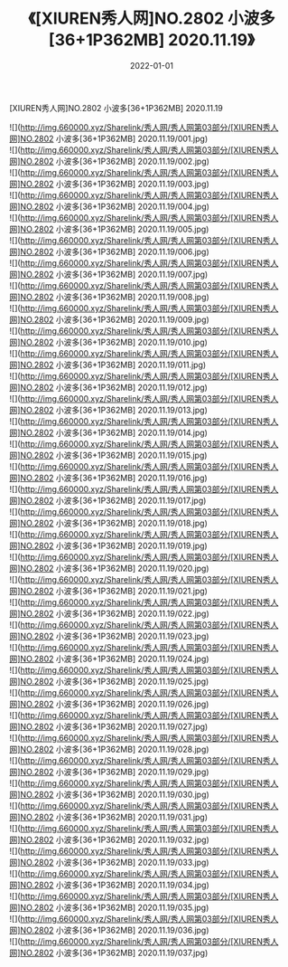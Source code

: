 ﻿---
layout: post
title:  《[XIUREN秀人网]NO.2802 小波多[36+1P362MB] 2020.11.19》
date:   2022-01-01
img: http://img.660000.xyz/Sharelink/秀人网/秀人网第03部分/[XIUREN秀人网]NO.2802 小波多[36+1P362MB] 2020.11.19/000.jpg
categories: [美女, 清纯, 唯美]
---

[XIUREN秀人网]NO.2802 小波多[36+1P362MB] 2020.11.19

 ![](http://img.660000.xyz/Sharelink/秀人网/秀人网第03部分/[XIUREN秀人网]NO.2802 小波多[36+1P362MB] 2020.11.19/001.jpg) <br>![](http://img.660000.xyz/Sharelink/秀人网/秀人网第03部分/[XIUREN秀人网]NO.2802 小波多[36+1P362MB] 2020.11.19/002.jpg) <br>![](http://img.660000.xyz/Sharelink/秀人网/秀人网第03部分/[XIUREN秀人网]NO.2802 小波多[36+1P362MB] 2020.11.19/003.jpg) <br>![](http://img.660000.xyz/Sharelink/秀人网/秀人网第03部分/[XIUREN秀人网]NO.2802 小波多[36+1P362MB] 2020.11.19/004.jpg) <br>![](http://img.660000.xyz/Sharelink/秀人网/秀人网第03部分/[XIUREN秀人网]NO.2802 小波多[36+1P362MB] 2020.11.19/005.jpg) <br>![](http://img.660000.xyz/Sharelink/秀人网/秀人网第03部分/[XIUREN秀人网]NO.2802 小波多[36+1P362MB] 2020.11.19/006.jpg) <br>![](http://img.660000.xyz/Sharelink/秀人网/秀人网第03部分/[XIUREN秀人网]NO.2802 小波多[36+1P362MB] 2020.11.19/007.jpg) <br>![](http://img.660000.xyz/Sharelink/秀人网/秀人网第03部分/[XIUREN秀人网]NO.2802 小波多[36+1P362MB] 2020.11.19/008.jpg) <br>![](http://img.660000.xyz/Sharelink/秀人网/秀人网第03部分/[XIUREN秀人网]NO.2802 小波多[36+1P362MB] 2020.11.19/009.jpg) <br>![](http://img.660000.xyz/Sharelink/秀人网/秀人网第03部分/[XIUREN秀人网]NO.2802 小波多[36+1P362MB] 2020.11.19/010.jpg) <br>![](http://img.660000.xyz/Sharelink/秀人网/秀人网第03部分/[XIUREN秀人网]NO.2802 小波多[36+1P362MB] 2020.11.19/011.jpg) <br>![](http://img.660000.xyz/Sharelink/秀人网/秀人网第03部分/[XIUREN秀人网]NO.2802 小波多[36+1P362MB] 2020.11.19/012.jpg) <br>![](http://img.660000.xyz/Sharelink/秀人网/秀人网第03部分/[XIUREN秀人网]NO.2802 小波多[36+1P362MB] 2020.11.19/013.jpg) <br>![](http://img.660000.xyz/Sharelink/秀人网/秀人网第03部分/[XIUREN秀人网]NO.2802 小波多[36+1P362MB] 2020.11.19/014.jpg) <br>![](http://img.660000.xyz/Sharelink/秀人网/秀人网第03部分/[XIUREN秀人网]NO.2802 小波多[36+1P362MB] 2020.11.19/015.jpg) <br>![](http://img.660000.xyz/Sharelink/秀人网/秀人网第03部分/[XIUREN秀人网]NO.2802 小波多[36+1P362MB] 2020.11.19/016.jpg) <br>![](http://img.660000.xyz/Sharelink/秀人网/秀人网第03部分/[XIUREN秀人网]NO.2802 小波多[36+1P362MB] 2020.11.19/017.jpg) <br>![](http://img.660000.xyz/Sharelink/秀人网/秀人网第03部分/[XIUREN秀人网]NO.2802 小波多[36+1P362MB] 2020.11.19/018.jpg) <br>![](http://img.660000.xyz/Sharelink/秀人网/秀人网第03部分/[XIUREN秀人网]NO.2802 小波多[36+1P362MB] 2020.11.19/019.jpg) <br>![](http://img.660000.xyz/Sharelink/秀人网/秀人网第03部分/[XIUREN秀人网]NO.2802 小波多[36+1P362MB] 2020.11.19/020.jpg) <br>![](http://img.660000.xyz/Sharelink/秀人网/秀人网第03部分/[XIUREN秀人网]NO.2802 小波多[36+1P362MB] 2020.11.19/021.jpg) <br>![](http://img.660000.xyz/Sharelink/秀人网/秀人网第03部分/[XIUREN秀人网]NO.2802 小波多[36+1P362MB] 2020.11.19/022.jpg) <br>![](http://img.660000.xyz/Sharelink/秀人网/秀人网第03部分/[XIUREN秀人网]NO.2802 小波多[36+1P362MB] 2020.11.19/023.jpg) <br>![](http://img.660000.xyz/Sharelink/秀人网/秀人网第03部分/[XIUREN秀人网]NO.2802 小波多[36+1P362MB] 2020.11.19/024.jpg) <br>![](http://img.660000.xyz/Sharelink/秀人网/秀人网第03部分/[XIUREN秀人网]NO.2802 小波多[36+1P362MB] 2020.11.19/025.jpg) <br>![](http://img.660000.xyz/Sharelink/秀人网/秀人网第03部分/[XIUREN秀人网]NO.2802 小波多[36+1P362MB] 2020.11.19/026.jpg) <br>![](http://img.660000.xyz/Sharelink/秀人网/秀人网第03部分/[XIUREN秀人网]NO.2802 小波多[36+1P362MB] 2020.11.19/027.jpg) <br>![](http://img.660000.xyz/Sharelink/秀人网/秀人网第03部分/[XIUREN秀人网]NO.2802 小波多[36+1P362MB] 2020.11.19/028.jpg) <br>![](http://img.660000.xyz/Sharelink/秀人网/秀人网第03部分/[XIUREN秀人网]NO.2802 小波多[36+1P362MB] 2020.11.19/029.jpg) <br>![](http://img.660000.xyz/Sharelink/秀人网/秀人网第03部分/[XIUREN秀人网]NO.2802 小波多[36+1P362MB] 2020.11.19/030.jpg) <br>![](http://img.660000.xyz/Sharelink/秀人网/秀人网第03部分/[XIUREN秀人网]NO.2802 小波多[36+1P362MB] 2020.11.19/031.jpg) <br>![](http://img.660000.xyz/Sharelink/秀人网/秀人网第03部分/[XIUREN秀人网]NO.2802 小波多[36+1P362MB] 2020.11.19/032.jpg) <br>![](http://img.660000.xyz/Sharelink/秀人网/秀人网第03部分/[XIUREN秀人网]NO.2802 小波多[36+1P362MB] 2020.11.19/033.jpg) <br>![](http://img.660000.xyz/Sharelink/秀人网/秀人网第03部分/[XIUREN秀人网]NO.2802 小波多[36+1P362MB] 2020.11.19/034.jpg) <br>![](http://img.660000.xyz/Sharelink/秀人网/秀人网第03部分/[XIUREN秀人网]NO.2802 小波多[36+1P362MB] 2020.11.19/035.jpg) <br>![](http://img.660000.xyz/Sharelink/秀人网/秀人网第03部分/[XIUREN秀人网]NO.2802 小波多[36+1P362MB] 2020.11.19/036.jpg) <br>![](http://img.660000.xyz/Sharelink/秀人网/秀人网第03部分/[XIUREN秀人网]NO.2802 小波多[36+1P362MB] 2020.11.19/037.jpg) <br>